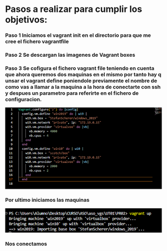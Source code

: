# Pasos a realizar para cumplir los objetivos:

### Paso 1 Iniciamos el vagrant init en el directorio para que me cree el fichero vagrantfile
### Paso 2 Se descargan las imagenes de Vagrant boxes
### Paso 3 Se cofigura el fichero vagrant file teniendo en cuenta que ahora queremos dos maquinas en el mismo por tanto hay q unsar el vagrant define poniendole previamente el nombre de como vas a llamar a la maquina a la hora de conectarte con ssh y despues un parametro para referirte en el fichero de configuracion.

![paso 2](./imagenes_practicas/paso3.png)

### Por ultimo iniciamos las maquinas
![paso 2](./imagenes_practicas/paso4.png)
### Nos conectamos


